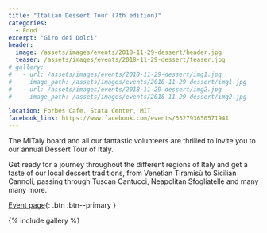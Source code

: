 ```yaml
---
title: "Italian Dessert Tour (7th edition)"
categories:
  - Food
excerpt: "Giro dei Dolci"
header:
  image: /assets/images/events/2018-11-29-dessert/header.jpg
  teaser: /assets/images/events/2018-11-29-dessert/teaser.jpg
# gallery:
#   - url: /assets/images/events/2018-11-29-dessert/img1.jpg
#     image_path: /assets/images/events/2018-11-29-dessert/img1.jpg
#   - url: /assets/images/events/2018-11-29-dessert/img2.jpg
#     image_path: /assets/images/events/2018-11-29-dessert/img2.jpg

location: Forbes Cafe, Stata Center, MIT
facebook_link: https://www.facebook.com/events/532793650571941
---
```

The MITaly board and all our fantastic volunteers are thrilled to invite you to our annual Dessert Tour of Italy.

Get ready for a journey throughout the different regions of Italy and get a taste of our local dessert traditions, from Venetian Tiramisù to Sicilian Cannoli, passing through Tuscan Cantucci, Neapolitan Sfogliatelle and many many more.

[Event page](/dessert/){: .btn .btn--primary }

{% include gallery %}
